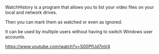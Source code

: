 WatchHistory is a program that allows you to list your video files on your local and network drives.

Then you can mark them as watched or even as ignored.

It can be used by multiple users without having to switch Windows user accounts.

https://www.youtube.com/watch?v=S00PfUd7mV4